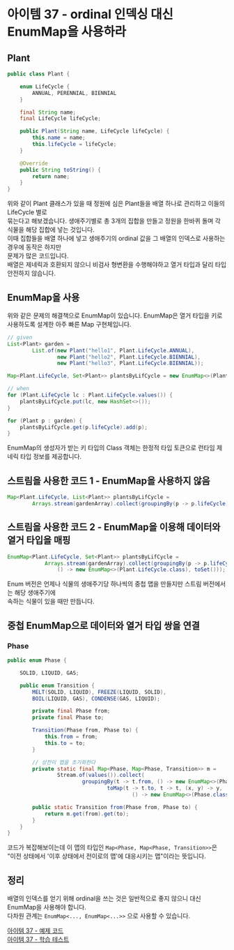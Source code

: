 # 아이템 37 - ordinal 인덱싱 대신 EnumMap을 사용하라

## Plant
````java
public class Plant {

    enum LifeCycle {
        ANNUAL, PERENNIAL, BIENNIAL
    }

    final String name;
    final LifeCycle lifeCycle;

    public Plant(String name, LifeCycle lifeCycle) {
        this.name = name;
        this.lifeCycle = lifeCycle;
    }

    @Override
    public String toString() {
        return name;
    }
}
````

위와 같이 Plant 클래스가 있을 때 정원에 심은 Plant들을 배열 하나로 관리하고 이들의 LifeCycle 별로  
묶는다고 해보겠습니다. 생애주기별로 총 3개의 집합을 만들고 정원을 한바퀴 돌며 각 식물을 해당 집합에 넣는 것입니다.      
이때 집합들을 배열 하나에 넣고 생애주기의 ordinal 값을 그 배열의 인덱스로 사용하는 경우에 동작은 하지만   
문제가 많은 코드입니다.    
배열은 제네릭과 호환되지 않으니 비검사 형변환을 수행해야하고 열거 타입과 달리 타입 안전하지 않습니다.   

## EnumMap을 사용
 
위와 같은 문제의 해결책으로 EnumMap이 있습니다. EnumMap은 열거 타입을 키로 사용하도록 설계한 아주 빠른 Map 구현체입니다.     

````java
// given
List<Plant> garden =
        List.of(new Plant("hello1", Plant.LifeCycle.ANNUAL),
                new Plant("hello2", Plant.LifeCycle.BIENNIAL),
                new Plant("hello3", Plant.LifeCycle.BIENNIAL));

Map<Plant.LifeCycle, Set<Plant>> plantsByLifCycle = new EnumMap<>(Plant.LifeCycle.class);

// when
for (Plant.LifeCycle lc : Plant.LifeCycle.values()) {
    plantsByLifCycle.put(lc, new HashSet<>());
}

for (Plant p : garden) {
    plantsByLifCycle.get(p.lifeCycle).add(p);
}
````

EnumMap의 생성자가 받는 키 타입의 Class 객체는 한정적 타입 토큰으로 런타임 제네릭 타입 정보를 제공합니다.      

## 스트림을 사용한 코드 1 - EnumMap을 사용하지 않음

````java
Map<Plant.LifeCycle, List<Plant>> plantsByLifCycle =
        Arrays.stream(gardenArray).collect(groupingBy(p -> p.lifeCycle));
````

## 스트림을 사용한 코드 2 - EnumMap을 이용해 데이터와 열거 타입을 매핑

````java
EnumMap<Plant.LifeCycle, Set<Plant>> plantsByLifCycle =
            Arrays.stream(gardenArray).collect(groupingBy(p -> p.lifeCycle,
                () -> new EnumMap<>(Plant.LifeCycle.class), toSet()));
````

Enum 버전은 언제나 식물의 생애주기당 하나씩의 중첩 맵을 만들지만 스트림 버전에서는 해당 생애주기에  
속하는 식물이 있을 때만 만듭니다.   

## 중첩 EnumMap으로 데이터와 열거 타입 쌍을 연결

### Phase

````java
public enum Phase {

    SOLID, LIQUID, GAS;

    public enum Transition {
        MELT(SOLID, LIQUID), FREEZE(LIQUID, SOLID),
        BOIL(LIQUID, GAS), CONDENSE(GAS, LIQUID);

        private final Phase from;
        private final Phase to;

        Transition(Phase from, Phase to) {
            this.from = from;
            this.to = to;
        }

        // 상전이 맵을 초기화한다
        private static final Map<Phase, Map<Phase, Transition>> m =
                Stream.of(values()).collect(
                        groupingBy(t -> t.from, () -> new EnumMap<>(Phase.class),
                                toMap(t -> t.to, t -> t, (x, y) -> y,
                                        () -> new EnumMap<>(Phase.class))));

        public static Transition from(Phase from, Phase to) {
            return m.get(from).get(to);
        }
    }
}
````

코드가 복잡해보이는데 이 맵의 타입인 `Map<Phase, Map<Phase, Transition>>`은    
"이전 상태에서 '이후 상태에서 전이로의 맵'에 대응시키는 맵"이라는 뜻입니다.      

## 정리

배열의 인덱스를 얻기 위해 ordinal을 쓰는 것은 일반적으로 좋지 않으니 대신 EnumMap을 사용해야 합니다.   
다차원 관계는 `EnumMap<..., EnumMap<...>>` 으로 사용할 수 있습니다.    

[아이템 37 - 예제 코드](https://github.com/320Hwany/EffectiveJava/tree/main/src/main/java/effective/chapter6/item37)                                                       
[아이템 37 - 학습 테스트](https://github.com/320Hwany/EffectiveJava/tree/main/src/test/java/effective/chapter6/item37)            